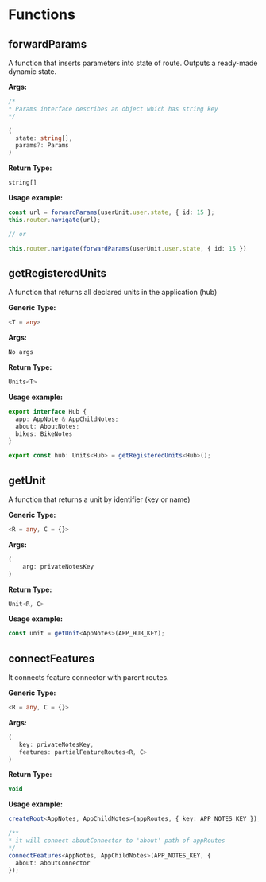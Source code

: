 # Functions

## forwardParams

A function that inserts parameters into state of route. Outputs a ready-made dynamic state.

**Args:**

```typescript
/*
* Params interface describes an object which has string key
*/

(
  state: string[],
  params?: Params
)
```

** Return Type:**

```typescript
string[]
```

**Usage example:**

```typescript
const url = forwardParams(userUnit.user.state, { id: 15 };
this.router.navigate(url);

// or

this.router.navigate(forwardParams(userUnit.user.state, { id: 15 })

```

## getRegisteredUnits

A function that returns all declared units in the application \(hub\)

**Generic Type:**

```typescript
<T = any>
```

**Args:**

```typescript
No args
```

 **Return Type:**

```typescript
Units<T>
```

**Usage example:**

```typescript
export interface Hub {
  app: AppNote & AppChildNotes;
  about: AboutNotes;
  bikes: BikeNotes
}

export const hub: Units<Hub> = getRegisteredUnits<Hub>();
```

## getUnit

A function that returns a unit by identifier \(key or name\)

**Generic Type:**

```typescript
<R = any, C = {}>
```

**Args:**

```typescript
(
    arg: privateNotesKey
)
```

 **Return Type:**

```typescript
Unit<R, C>
```

**Usage example:**

```typescript
const unit = getUnit<AppNotes>(APP_HUB_KEY);
```

## connectFeatures

It connects feature connector with parent routes.

**Generic Type:**

```typescript
<R = any, C = {}>
```

**Args:**

```typescript
(
   key: privateNotesKey,
   features: partialFeatureRoutes<R, C>
)
```

 **Return Type:**

```typescript
void
```

**Usage example:**

```typescript
createRoot<AppNotes, AppChildNotes>(appRoutes, { key: APP_NOTES_KEY });

/**
* it will connect aboutConnector to 'about' path of appRoutes
*/
connectFeatures<AppNotes, AppChildNotes>(APP_NOTES_KEY, {
  about: aboutConnector
});
```

